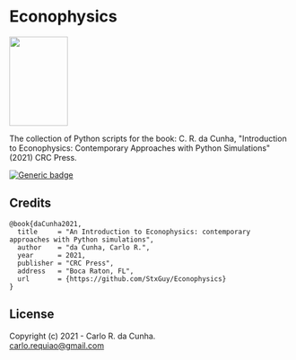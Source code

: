 # Econophysics

<img src="http://www.filosofisica.com/books/figs/COVER.jpg" width="104" height="159">

The collection of Python scripts for the book: C. R. da Cunha, "Introduction to Econophysics: Contemporary Approaches with Python Simulations" (2021) CRC Press.


[![Generic badge](https://img.shields.io/badge/GitHub-StxGuy/Econophysics-<COLOR>.svg)](https://github.com/StxGuy/Econophysics)


## Credits
        
    @book{daCunha2021,
      title     = "An Introduction to Econophysics: contemporary approaches with Python simulations",
      author    = "da Cunha, Carlo R.",
      year      = 2021,
      publisher = "CRC Press",
      address   = "Boca Raton, FL",
      url       = {https://github.com/StxGuy/Econophysics}
    }        
        
## License

Copyright (c) 2021 - Carlo R. da Cunha. \
<carlo.requiao@gmail.com>
